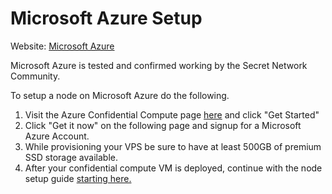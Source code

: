 # Microsoft Azure Setup

Website: [Microsoft Azure](https://azure.microsoft.com/en-us/solutions/confidential-compute/)

Microsoft Azure is tested and confirmed working by the Secret Network Community.

To setup a node on Microsoft Azure do the following.

1. Visit the Azure Confidential Compute page [here](https://azure.microsoft.com/en-us/solutions/confidential-compute/) and click "Get Started"
2. Click "Get it now" on the following page and signup for a Microsoft Azure Account.
3. While provisioning your VPS be sure to have at least 500GB of premium SSD storage available.
4. After your confidential compute VM is deployed, continue with the node setup guide [starting here.](../node-set-up/)
